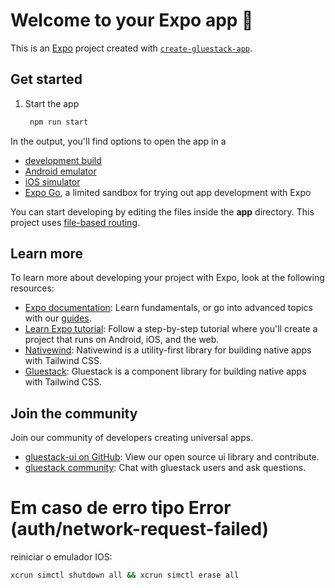 # Welcome to your Expo app 👋

This is an [Expo](https://expo.dev) project created with [`create-gluestack-app`](https://www.npmjs.com/package/create-gluestack).

## Get started

1. Start the app

    ```bash
     npm run start
    ```

In the output, you'll find options to open the app in a

-   [development build](https://docs.expo.dev/develop/development-builds/introduction/)
-   [Android emulator](https://docs.expo.dev/workflow/android-studio-emulator/)
-   [iOS simulator](https://docs.expo.dev/workflow/ios-simulator/)
-   [Expo Go](https://expo.dev/go), a limited sandbox for trying out app development with Expo

You can start developing by editing the files inside the **app** directory. This project uses [file-based routing](https://docs.expo.dev/router/introduction).

## Learn more

To learn more about developing your project with Expo, look at the following resources:

-   [Expo documentation](https://docs.expo.dev/): Learn fundamentals, or go into advanced topics with our [guides](https://docs.expo.dev/guides).
-   [Learn Expo tutorial](https://docs.expo.dev/tutorial/introduction/): Follow a step-by-step tutorial where you'll create a project that runs on Android, iOS, and the web.
-   [Nativewind](https://www.nativewind.dev/): Nativewind is a utility-first library for building native apps with Tailwind CSS.
-   [Gluestack](https://gluestack.io/): Gluestack is a component library for building native apps with Tailwind CSS.

## Join the community

Join our community of developers creating universal apps.

-   [gluestack-ui on GitHub](https://github.com/gluestack/gluestack-ui): View our open source ui library and contribute.
-   [gluestack community](https://discord.com/channels/1050761204852858900/1336392784168484914): Chat with gluestack users and ask questions.

# Em caso de erro tipo Error (auth/network-request-failed)

reiniciar o emulador IOS:

```bash
xcrun simctl shutdown all && xcrun simctl erase all
```
